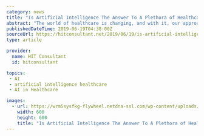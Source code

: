 ```yaml
---
category: news
title: "Is Artificial Intelligence The Answer To A Plethora of Healthcare Problems?"
abstract: "The world of healthcare is changing, and with it, our approach to understanding the concept of patients and doctors, ways of delivering care, and building a better relationship between every member associated with it is also changing. Like other industries ..."
publishedDateTime: 2019-06-19T04:38:00Z
sourceUrl: https://hitconsultant.net/2019/06/19/is-artificial-intelligence-the-answer-to-a-plethora-of-healthcare-problems/
type: article

provider:
  name: HIT Consultant
  id: hitconsultant

topics:
 - AI
 - artificial intelligence healthcare
 - AI in Healthcare

images:
  - url: https://wrm5sysfkg-flywheel.netdna-ssl.com/wp-content/uploads/2019/06/Abhinav-Shashank-CEO-Innovaccer.jpg
    width: 600
    height: 600
    title: "Is Artificial Intelligence The Answer To A Plethora of Healthcare Problems?"
---
```

